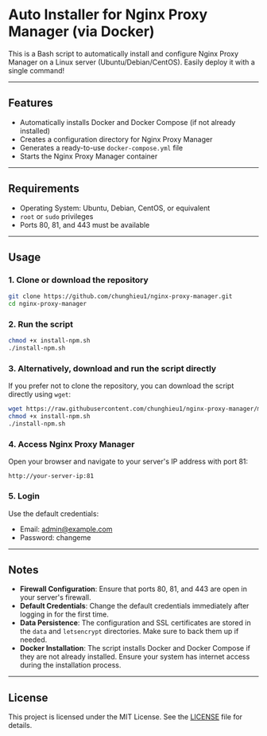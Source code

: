 # Auto Installer for Nginx Proxy Manager (via Docker)

This is a Bash script to automatically install and configure Nginx Proxy Manager on a Linux server (Ubuntu/Debian/CentOS). Easily deploy it with a single command!

---

## Features

- Automatically installs Docker and Docker Compose (if not already installed)
- Creates a configuration directory for Nginx Proxy Manager
- Generates a ready-to-use `docker-compose.yml` file
- Starts the Nginx Proxy Manager container

---

## Requirements

- Operating System: Ubuntu, Debian, CentOS, or equivalent
- `root` or `sudo` privileges
- Ports 80, 81, and 443 must be available

---

## Usage

### 1. Clone or download the repository
```bash
git clone https://github.com/chunghieu1/nginx-proxy-manager.git
cd nginx-proxy-manager
```

### 2. Run the script
```bash
chmod +x install-npm.sh
./install-npm.sh
```

### 3. Alternatively, download and run the script directly
If you prefer not to clone the repository, you can download the script directly using `wget`:
```bash
wget https://raw.githubusercontent.com/chunghieu1/nginx-proxy-manager/main/install-npm.sh
chmod +x install-npm.sh
./install-npm.sh
```

### 4. Access Nginx Proxy Manager
Open your browser and navigate to your server's IP address with port 81:
```
http://your-server-ip:81
```

### 5. Login
Use the default credentials:

- Email: admin@example.com
- Password: changeme

---

## Notes

- **Firewall Configuration**: Ensure that ports 80, 81, and 443 are open in your server's firewall.
- **Default Credentials**: Change the default credentials immediately after logging in for the first time.
- **Data Persistence**: The configuration and SSL certificates are stored in the `data` and `letsencrypt` directories. Make sure to back them up if needed.
- **Docker Installation**: The script installs Docker and Docker Compose if they are not already installed. Ensure your system has internet access during the installation process.

---

## License

This project is licensed under the MIT License. See the [LICENSE](LICENSE) file for details.
